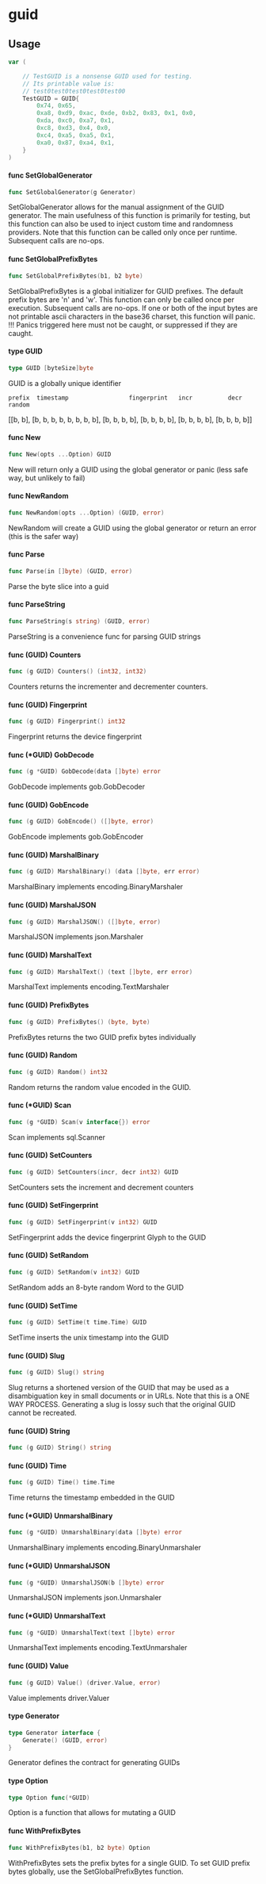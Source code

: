 # guid


## Usage

```go
var (

	// TestGUID is a nonsense GUID used for testing.
	// Its printable value is:
	// test0test0test0test0test00
	TestGUID = GUID{
		0x74, 0x65,
		0xa8, 0xd9, 0xac, 0xde, 0xb2, 0x83, 0x1, 0x0,
		0xda, 0xc0, 0xa7, 0x1,
		0xc8, 0xd3, 0x4, 0x0,
		0xc4, 0xa5, 0xa5, 0x1,
		0xa0, 0x87, 0xa4, 0x1,
	}
)
```

#### func  SetGlobalGenerator

```go
func SetGlobalGenerator(g Generator)
```
SetGlobalGenerator allows for the manual assignment of the GUID generator. The
main usefulness of this function is primarily for testing, but this function can
also be used to inject custom time and randomness providers. Note that this
function can be called only once per runtime. Subsequent calls are no-ops.

#### func  SetGlobalPrefixBytes

```go
func SetGlobalPrefixBytes(b1, b2 byte)
```
SetGlobalPrefixBytes is a global initializer for GUID prefixes. The default
prefix bytes are 'n' and 'w'. This function can only be called once per
execution. Subsequent calls are no-ops. If one or both of the input bytes are
not printable ascii characters in the base36 charset, this function will panic.
!!! Panics triggered here must not be caught, or suppressed if they are caught.

#### type GUID

```go
type GUID [byteSize]byte
```

GUID is a globally unique identifier

    prefix  timestamp                 fingerprint   incr          decr          random

[[b, b], [b, b, b, b, b, b, b, b], [b, b, b, b], [b, b, b, b], [b, b, b, b], [b,
b, b, b]]

#### func  New

```go
func New(opts ...Option) GUID
```
New will return only a GUID using the global generator or panic (less safe way,
but unlikely to fail)

#### func  NewRandom

```go
func NewRandom(opts ...Option) (GUID, error)
```
NewRandom will create a GUID using the global generator or return an error (this
is the safer way)

#### func  Parse

```go
func Parse(in []byte) (GUID, error)
```
Parse the byte slice into a guid

#### func  ParseString

```go
func ParseString(s string) (GUID, error)
```
ParseString is a convenience func for parsing GUID strings

#### func (GUID) Counters

```go
func (g GUID) Counters() (int32, int32)
```
Counters returns the incrementer and decrementer counters.

#### func (GUID) Fingerprint

```go
func (g GUID) Fingerprint() int32
```
Fingerprint returns the device fingerprint

#### func (*GUID) GobDecode

```go
func (g *GUID) GobDecode(data []byte) error
```
GobDecode implements gob.GobDecoder

#### func (GUID) GobEncode

```go
func (g GUID) GobEncode() ([]byte, error)
```
GobEncode implements gob.GobEncoder

#### func (GUID) MarshalBinary

```go
func (g GUID) MarshalBinary() (data []byte, err error)
```
MarshalBinary implements encoding.BinaryMarshaler

#### func (GUID) MarshalJSON

```go
func (g GUID) MarshalJSON() ([]byte, error)
```
MarshalJSON implements json.Marshaler

#### func (GUID) MarshalText

```go
func (g GUID) MarshalText() (text []byte, err error)
```
MarshalText implements encoding.TextMarshaler

#### func (GUID) PrefixBytes

```go
func (g GUID) PrefixBytes() (byte, byte)
```
PrefixBytes returns the two GUID prefix bytes individually

#### func (GUID) Random

```go
func (g GUID) Random() int32
```
Random returns the random value encoded in the GUID.

#### func (*GUID) Scan

```go
func (g *GUID) Scan(v interface{}) error
```
Scan implements sql.Scanner

#### func (GUID) SetCounters

```go
func (g GUID) SetCounters(incr, decr int32) GUID
```
SetCounters sets the increment and decrement counters

#### func (GUID) SetFingerprint

```go
func (g GUID) SetFingerprint(v int32) GUID
```
SetFingerprint adds the device fingerprint Glyph to the GUID

#### func (GUID) SetRandom

```go
func (g GUID) SetRandom(v int32) GUID
```
SetRandom adds an 8-byte random Word to the GUID

#### func (GUID) SetTime

```go
func (g GUID) SetTime(t time.Time) GUID
```
SetTime inserts the unix timestamp into the GUID

#### func (GUID) Slug

```go
func (g GUID) Slug() string
```
Slug returns a shortened version of the GUID that may be used as a
disambiguation key in small documents or in URLs. Note that this is a ONE WAY
PROCESS. Generating a slug is lossy such that the original GUID cannot be
recreated.

#### func (GUID) String

```go
func (g GUID) String() string
```

#### func (GUID) Time

```go
func (g GUID) Time() time.Time
```
Time returns the timestamp embedded in the GUID

#### func (*GUID) UnmarshalBinary

```go
func (g *GUID) UnmarshalBinary(data []byte) error
```
UnmarshalBinary implements encoding.BinaryUnmarshaler

#### func (*GUID) UnmarshalJSON

```go
func (g *GUID) UnmarshalJSON(b []byte) error
```
UnmarshalJSON implements json.Unmarshaler

#### func (*GUID) UnmarshalText

```go
func (g *GUID) UnmarshalText(text []byte) error
```
UnmarshalText implements encoding.TextUnmarshaler

#### func (GUID) Value

```go
func (g GUID) Value() (driver.Value, error)
```
Value implements driver.Valuer

#### type Generator

```go
type Generator interface {
	Generate() (GUID, error)
}
```

Generator defines the contract for generating GUIDs

#### type Option

```go
type Option func(*GUID)
```

Option is a function that allows for mutating a GUID

#### func  WithPrefixBytes

```go
func WithPrefixBytes(b1, b2 byte) Option
```
WithPrefixBytes sets the prefix bytes for a single GUID. To set GUID prefix
bytes globally, use the SetGlobalPrefixBytes function.
